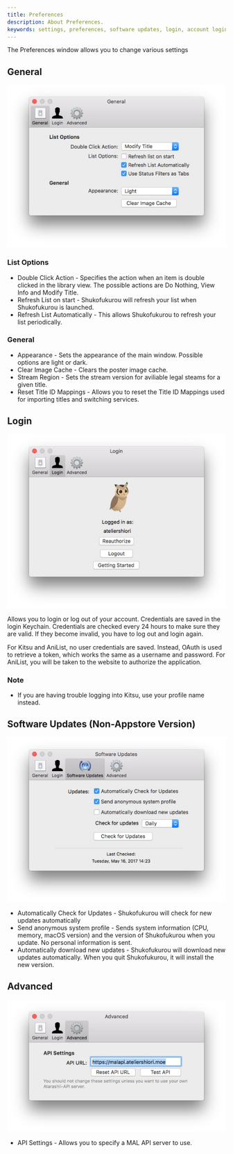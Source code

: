 ```yaml
---
title: Preferences
description: About Preferences.
keywords: settings, preferences, software updates, login, account login, general settings, api settings, advanced settings
---
```

The Preferences window allows you to change various settings

## General
![](general.jpg)
### List Options
* Double Click Action - Specifies the action when an item is double clicked in the library view. The possible actions are Do Nothing, View Info and Modify Title.
* Refresh List on start - Shukofukurou will refresh your list when Shukofukurou is launched.
* Refresh List Automatically - This allows Shukofukurou to refresh your list periodically.

### General
* Appearance - Sets the appearance of the main window. Possible options are light or dark.
* Clear Image Cache - Clears the poster image cache.
* Stream Region - Sets the stream version for aviliable legal steams for a given title.
* Reset Title ID Mappings - Allows you to reset the Title ID Mappings used for importing titles and switching services.

## Login
![](login.jpg)

Allows you to login or log out of your account. Credentials are saved in the login Keychain. Credentials are checked every 24 hours to make sure they are valid. If they become invalid, you have to log out and login again.

For Kitsu and AniList, no user credentials are saved. Instead, OAuth is used to retrieve a token, which works the same as a username and password. For AniList, you will be taken to the website to authorize the application.

### Note
* If you are having trouble logging into Kitsu, use your profile name instead.

## Software Updates (Non-Appstore Version)
![](su.jpg)
* Automatically Check for Updates - Shukofukurou will check for new updates automatically
* Send anonymous system profile - Sends system information (CPU, memory, macOS version) and the version of Shukofukurou when you update. No personal information is sent.
* Automatically download new updates - Shukofukurou will download new updates automatically. When you quit Shukofukurou, it will install the new version.

## Advanced
![](advanced.jpg)
* API Settings - Allows you to specify a MAL API server to use. 
